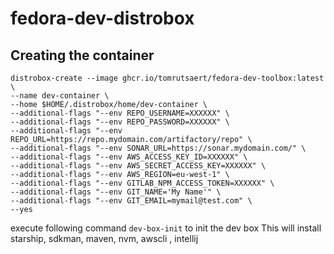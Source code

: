 # fedora-dev-distrobox

## Creating the container

```
distrobox-create --image ghcr.io/tomrutsaert/fedora-dev-toolbox:latest \
--name dev-container \
--home $HOME/.distrobox/home/dev-container \
--additional-flags "--env REPO_USERNAME=XXXXXX" \
--additional-flags "--env REPO_PASSWORD=XXXXXX" \
--additional-flags "--env REPO_URL=https://repo.mydomain.com/artifactory/repo" \
--additional-flags "--env SONAR_URL=https://sonar.mydomain.com/" \
--additional-flags "--env AWS_ACCESS_KEY_ID=XXXXXX" \
--additional-flags "--env AWS_SECRET_ACCESS_KEY=XXXXXX" \
--additional-flags "--env AWS_REGION=eu-west-1" \
--additional-flags "--env GITLAB_NPM_ACCESS_TOKEN=XXXXXX" \
--additional-flags "--env GIT_NAME='My Name'" \
--additional-flags "--env GIT_EMAIL=mymail@test.com" \
--yes
```

execute following command `dev-box-init` to init the dev box
This will install starship, sdkman, maven, nvm, awscli , intellij